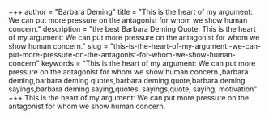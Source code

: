 +++
author = "Barbara Deming"
title = "This is the heart of my argument: We can put more pressure on the antagonist for whom we show human concern."
description = "the best Barbara Deming Quote: This is the heart of my argument: We can put more pressure on the antagonist for whom we show human concern."
slug = "this-is-the-heart-of-my-argument:-we-can-put-more-pressure-on-the-antagonist-for-whom-we-show-human-concern"
keywords = "This is the heart of my argument: We can put more pressure on the antagonist for whom we show human concern.,barbara deming,barbara deming quotes,barbara deming quote,barbara deming sayings,barbara deming saying,quotes, sayings,quote, saying, motivation"
+++
This is the heart of my argument: We can put more pressure on the antagonist for whom we show human concern.
